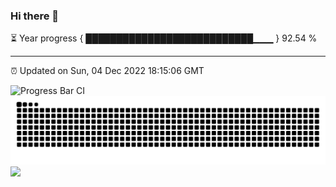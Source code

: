 ### Hi there 👋

⏳ Year progress { ███████████████████████████▁▁▁ } 92.54 %

---

⏰ Updated on Sun, 04 Dec 2022 18:15:06 GMT

![Progress Bar CI](https://github.com/liununu/liununu/workflows/Progress%20Bar%20CI/badge.svg)![](https://raw.githubusercontent.com/L1cardo/L1cardo/main/assets/github-contribution-grid-snake.svg)![](https://raw.githubusercontent.com/seesaws/seesaws/main/assets/github-contribution-grid-snake.svg)
